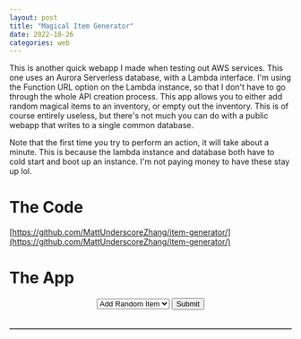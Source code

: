 ```yaml
---
layout: post
title: "Magical Item Generator"
date: 2022-10-26
categories: web
---
```


This is another quick webapp I made when testing out AWS services. This one uses an Aurora Serverless database, with a Lambda interface. I'm using the Function URL option on the Lambda instance, so that I don't have to go through the whole API creation process. This app allows you to either add random magical items to an inventory, or empty out the inventory. This is of course entirely useless, but there's not much you can do with a public webapp that writes to a single common database.

Note that the first time you try to perform an action, it will take about a minute. This is because the lambda instance and database both have to cold start and boot up an instance. I'm not paying money to have these stay up lol.

# The Code

[https://github.com/MattUnderscoreZhang/item-generator/](https://github.com/MattUnderscoreZhang/item-generator/)

# The App

<script>
    const url = "https://zrali44k7b4zk36qurwgxdes3m0gvnqq.lambda-url.us-east-1.on.aws/"

    async function submit() {
        var function_selection = document.getElementById("item").value;
        const params = {
            method: 'POST',
            headers: {
                'Content-Type': 'application/json'
            },
            body: JSON.stringify({
                'function': function_selection
            })
        };

        // make waiting icon appear and disable submit button
        document.getElementById("waiting").style.display = "block";
        document.getElementById("submit").disabled = true;

        await fetch(url, params);
        await get_items();

        // make waiting icon disappear and enable submit button
        document.getElementById("waiting").style.display = "none";
        document.getElementById("submit").disabled = false;
    };

    async function get_items() {
        const params = {
            method: 'GET',
            headers: {
                'Content-Type': 'application/json'
            },
        };
        const response = await fetch(url, params);
        const data = await response.json();
         
        var table = document.getElementById("table")
        fill_table(table, data);
    };

    function fill_table(table, data) {
        // table header
        const column_names = ['Item Name', 'Price (Gold)', 'Description'];
        var row = table.insertRow(-1);
        for (var i = 0; i < column_names.length; i++) {
            var headerCell = document.createElement("th");
            headerCell.innerHTML = column_names[i];
            row.appendChild(headerCell);
        }

        // table body
        const columns = ['name', 'price', 'description'];
        for (var i = 0; i < data.length; i++) {
            row = table.insertRow(-1);
            for (var j = 0; j < columns.length; j++) {
                var column = document.createElement("td");
                column.innerHTML = data[i][columns[j]];
                row.appendChild(column);
            }
        }
    }

    document.addEventListener('DOMContentLoaded', () => {
        document.getElementById("submit").addEventListener("click", submit);
    });
</script>

<div align="center">
    <select id="item" onchange="get_items()">
        <option value="add_random_item">Add Random Item</option>
        <option value="delete_items">Delete All Items</option>
    </select>
    <button id="submit">Submit</button>
    <br>
    <div id="waiting" style="display: none;"><br>Waiting...</div>
    <br>
    <table id="table" border="1"></table>
</div>
